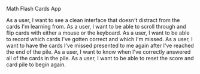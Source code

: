 Math Flash Cards App

As a user, I want to see a clean interface that doesn't distract from the cards I'm learning from.
As a user, I want to be able to scroll through and flip cards with either a mouse or the keyboard.
As a user, I want to be able to record which cards I've gotten correct and which I'm missed.
As a user, I want to have the cards I've missed presented to me again after I've reached the end of the pile.
As a user, I want to know when I've correctly answered all of the cards in the pile.
As a user, I want to be able to reset the score and card pile to begin again.
